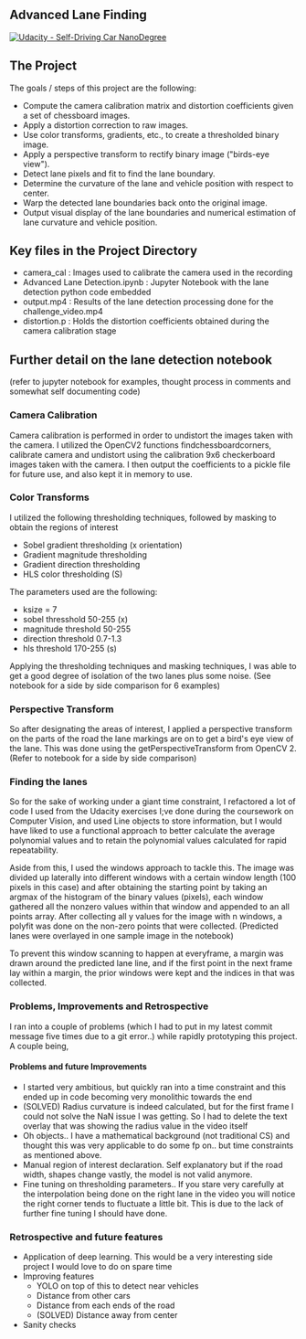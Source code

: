 ## Advanced Lane Finding
[![Udacity - Self-Driving Car NanoDegree](https://s3.amazonaws.com/udacity-sdc/github/shield-carnd.svg)](http://www.udacity.com/drive)

The Project
---

The goals / steps of this project are the following:

* Compute the camera calibration matrix and distortion coefficients given a set of chessboard images.
* Apply a distortion correction to raw images.
* Use color transforms, gradients, etc., to create a thresholded binary image.
* Apply a perspective transform to rectify binary image ("birds-eye view").
* Detect lane pixels and fit to find the lane boundary.
* Determine the curvature of the lane and vehicle position with respect to center.
* Warp the detected lane boundaries back onto the original image.
* Output visual display of the lane boundaries and numerical estimation of lane curvature and vehicle position.

Key files in the Project Directory
---
* camera_cal : Images used to calibrate the camera used in the recording
* Advanced Lane Detection.ipynb : Jupyter Notebook with the lane detection python code embedded
* output.mp4 : Results of the lane detection processing done for the challenge_video.mp4
* distortion.p : Holds the distortion coefficients obtained during the camera calibration stage

Further detail on the lane detection notebook
---
(refer to jupyter notebook for examples, thought process in comments and somewhat self documenting code)
### Camera Calibration
Camera calibration is performed in order to undistort the images taken with the camera. I utilized the OpenCV2 functions findchessboardcorners, calibrate camera and undistort using the calibration 9x6 checkerboard images taken with the camera. I then output the coefficients to a pickle file for future use, and also kept it in memory to use.

### Color Transforms
I utilized the following thresholding techniques, followed by masking to obtain the regions of interest
* Sobel gradient thresholding (x orientation)
* Gradient magnitude thresholding
* Gradient direction thresholding
* HLS color thresholding (S)

The parameters used are the following:
* ksize = 7
* sobel thresshold 50-255 (x)
* magnitude threshold 50-255
* direction threshold 0.7-1.3
* hls threshold 170-255 (s)

Applying the thresholding techniques and masking techniques, I was able to get a good degree of isolation of the two lanes plus some noise. (See notebook for a side by side comparison for 6 examples)

### Perspective Transform
So after designating the areas of interest, I applied a perspective transform on the parts of the road the lane markings are on to get a bird's eye view of the lane. This was done using the getPerspectiveTransform from OpenCV 2. (Refer to notebook for a side by side comparison)

### Finding the lanes
So for the sake of working under a giant time constraint, I refactored a lot of code I used from the Udacity exercises I;ve done during the coursework on Computer Vision, and used Line objects to store information, but I would have liked to use a functional approach to better calculate the average polynomial values and to retain the polynomial values calculated for rapid repeatability.

Aside from this, I used the windows approach to tackle this. The image was divided up laterally into different windows with a certain window length (100 pixels in this case) and after obtaining the starting point by taking an argmax of the histogram of the binary values (pixels), each window gathered all the nonzero values within that window and appended to an all points array. After collecting all y values for the image with n windows, a polyfit was done on the non-zero points that were collected. (Predicted lanes were overlayed in one sample image in the notebook)

To prevent this window scanning to happen at everyframe, a margin was drawn around the predicted lane line, and if the first point in the next frame lay within a margin, the prior windows were kept and the indices in that was collected.

### Problems, Improvements and Retrospective
I ran into a couple of problems (which I had to put in my latest commit message five times due to a git error..) while rapidly prototyping this project. A couple being,
#### Problems and future Improvements
* I started very ambitious, but quickly ran into a time constraint and this ended up in code becoming very monolithic towards the end
* (SOLVED) Radius curvature is indeed calculated, but for the first frame I could not solve the NaN issue I was getting. So I had to delete the text overlay that was showing the radius value in the video itself
* Oh objects.. I have a mathematical background (not traditional CS) and thought this was very applicable to do some fp on.. but time constraints as mentioned above.
* Manual region of interest declaration. Self explanatory but if the road width, shapes change vastly, the model is not valid anymore.
* Fine tuning on thresholding parameters.. If you stare very carefully at the interpolation being done on the right lane in the video you will notice the right corner tends to fluctuate a little bit. This is due to the lack of further fine tuning I should have done.

### Retrospective and future features
* Application of deep learning. This would be a very interesting side project I would love to do on spare time
* Improving features
    * YOLO on top of this to detect near vehicles
    * Distance from other cars
    * Distance from each ends of the road
    * (SOLVED) Distance away from center
* Sanity checks